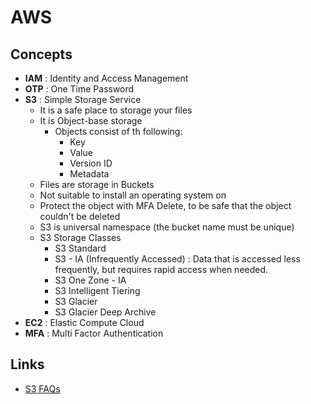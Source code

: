 # AWS

## Concepts
- **IAM** : Identity and Access Management
- **OTP** : One Time Password
- **S3** : Simple Storage Service
  - It is a safe place to storage your files
  - It is Object-base storage
    - Objects consist of th following:
      - Key
      - Value
      - Version ID
      - Metadata
  - Files are storage in Buckets
  - Not suitable to install an operating system on
  - Protect the object with MFA Delete, to be safe that the object couldn't be deleted
  - S3 is universal namespace (the bucket name must be unique)
  - S3 Storage Classes
    - S3 Standard
    - S3 - IA (Infrequently Accessed) : Data that is accessed less frequently, but requires rapid access when needed.
    - S3 One Zone - IA
    - S3 Intelligent Tiering
    - S3 Glacier
    - S3 Glacier Deep Archive
- **EC2** : Elastic Compute Cloud
- **MFA** : Multi Factor Authentication


## Links
- [S3 FAQs](https://aws.amazon.com/s3/faqs/)
